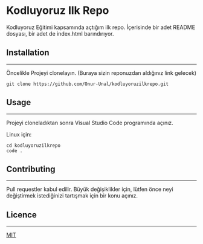 # Kodluyoruz Ilk Repo
Kodluyoruz Eğitimi kapsamında açtığım ilk repo. İçerisinde bir adet README dosyası, bir adet de index.html barındırıyor.

## Installation
***
Öncelikle Projeyi clonelayın. (Buraya sizin reponuzdan aldığınız link gelecek)

```
git clone https://github.com/Onur-Unal/kodluyoruzilkrepo.git
```

## Usage
***
Projeyi cloneladıktan sonra Visual Studio Code programında açınız.

Linux için:

```
cd kodluyoruzilkrepo
code .
```

## Contributing
***
Pull requestler kabul edilir. Büyük değişiklikler için, lütfen önce neyi değiştirmek istediğinizi tartışmak için bir konu açınız.

## Licence
*** 
[MIT](https://choosealicense.com/licenses/mit/)